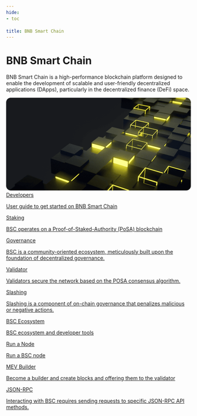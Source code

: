 ```yaml
---
hide:
- toc

title: BNB Smart Chain
---
```


<style>
   .md-source-file, .md-content__button.md-icon {
      display: none;
   }
</style>

<div class="section-head">
    <div class="left">
        <h1>BNB Smart Chain</h1>
        <p>BNB Smart Chain is a high-performance blockchain platform designed to enable the development of scalable and user-friendly decentralized applications (DApps), particularly in the decentralized finance (DeFi) space.</p>
    </div>
    <div class="image">
        <img src="img/bnb_smart_chain.png" alt="BNB Smart Chain" loading="lazy">
    </div>
</div>



<div class="section-body">
    <a href="./developers/quick-guide" class="grid-item">
        <div>Developers</div>
        <p>User guide to get started on BNB Smart Chain</p>
    </a>
    <a href="./staking/overview" class="grid-item">
        <div>Staking</div>
        <p>BSC operates on a Proof-of-Staked-Authority (PoSA) blockchain</p>
    </a>
    <a href="./governance/overview" class="grid-item">
        <div>Governance</div>
        <p>BSC is a community-oriented ecosystem, meticulously built upon the foundation of decentralized governance.</p>
    </a>
    <a href="./validator/overview" >
        <div>Validator</div>
        <p>Validators secure the network based on the POSA consensus algorithm.</p>
    </a>
    <a href="./slashing/overview">
        <div>Slashing</div>
        <p>Slashing is a component of on-chain governance that penalizes malicious or negative actions. </p>
    </a>
    <a href="https://www.bnbchain.org/en/dev-tools">
        <div>BSC Ecosystem</div>
        <p>BSC ecosystem and developer tools</p>
    </a>
    <a href="./developers/node_operators/full_node">
        <div>Run a Node</div>
        <p>Run a BSC node</p>
    </a>
    <a href="./validator/mev/overview">
        <div>MEV Builder</div>
        <p>Become a builder and create blocks and offering them to the validator</p>
    </a>
    <a href="./developers/json_rpc/json-rpc">
        <div>JSON-RPC</div>
        <p>Interacting with BSC requires sending requests to specific JSON-RPC API methods.</p>
    </a>
</div>
